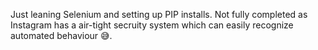 Just leaning Selenium and setting up PIP installs. Not fully completed as Instagram has a air-tight secruity system which can easily recognize automated behaviour 😅. 
